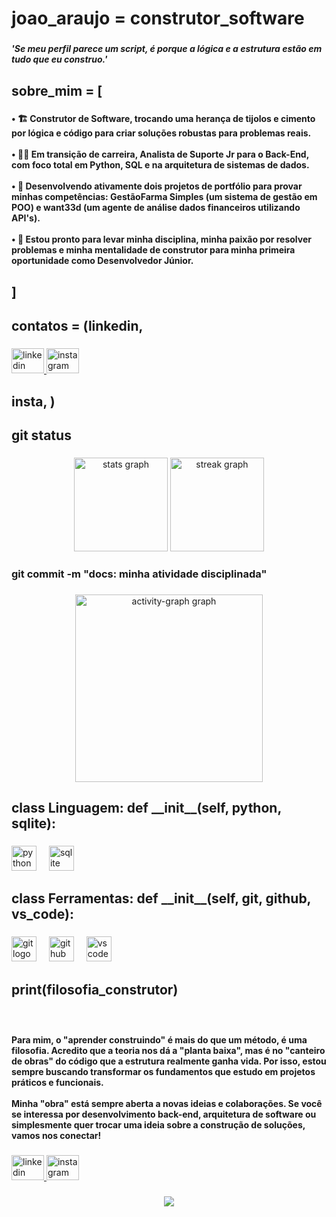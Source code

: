 <h1 align="left">joao_araujo = construtor_software</h1>

###

<h5 align="left">'Se meu perfil parece um script, é porque a lógica e a estrutura estão em tudo que eu construo.'</h5>

###

<h2 align="left">sobre_mim = [</h2>

###

<h4 align="left">• 🏗️ Construtor de Software, trocando uma herança de tijolos e cimento por lógica e código para criar soluções robustas para problemas reais.<br><br>• 👨‍💻 Em transição de carreira, Analista de Suporte Jr para o Back-End, com foco total em Python, SQL e na arquitetura de sistemas de dados.<br><br>• 🚀 Desenvolvendo ativamente dois projetos de portfólio para provar minhas competências: GestãoFarma Simples (um sistema de gestão em POO) e want33d (um agente de análise dados financeiros utilizando API's).<br><br>• 🤝 Estou pronto para levar minha disciplina, minha paixão por resolver problemas e minha mentalidade de construtor para minha primeira oportunidade como Desenvolvedor Júnior.</h4>

###

<h2 align="left">]</h2>

###

<h2 align="left">contatos = (linkedin,</h2>

###

<div align="left">
  <a href="https://www.linkedin.com/in/joaoaraujo-dev/" target="_blank">
    <img src="https://raw.githubusercontent.com/maurodesouza/profile-readme-generator/master/src/assets/icons/social/linkedin/default.svg" width="52" height="40" alt="linkedin logo"  />
  </a>
  <a href="https://www.instagram.com/vt2.1/" target="_blank">
    <img src="https://raw.githubusercontent.com/maurodesouza/profile-readme-generator/master/src/assets/icons/social/instagram/default.svg" width="52" height="40" alt="instagram logo"  />
  </a>
</div>

###

<h2 align="left">insta, )</h2>

###

<h2 align="left">git status</h2>

###

<div align="center">
  <img src="https://github-readme-stats.vercel.app/api?username=jotavitoraraujo&hide_title=false&hide_rank=false&show_icons=true&include_all_commits=true&count_private=true&disable_animations=false&theme=dracula&locale=pt-br&hide_border=false&order=1" height="150" alt="stats graph"  />
  <img src="https://streak-stats.demolab.com?user=jotavitoraraujo&locale=pt-br&mode=weekly&theme=dracula&hide_border=false&border_radius=5&order=3" height="150" alt="streak graph"  />
</div>

###

<h3 align="left">git commit -m "docs: minha atividade disciplinada"</h3>

###

<div align="center">
  <img src="https://github-readme-activity-graph.vercel.app/graph?username=jotavitoraraujo&radius=16&theme=dracula&area=false&order=5&bg_color=282a36&title_color=8be9fd&color=ff6e96&line=8be9fd&point=f8f8f2&custom_title=commits.append(atividade)" height="300" alt="activity-graph graph"  />
</div>

###

<h2 align="left">class Linguagem: def __init__(self, python, sqlite):</h2>

###

<div align="left">
  <img src="https://skillicons.dev/icons?i=py" height="40" alt="python logo"  />
  <img width="12" />
  <img src="https://skillicons.dev/icons?i=sqlite" height="40" alt="sqlite logo"  />
</div>

###

<h2 align="left">class Ferramentas: def __init__(self, git, github, vs_code):</h2>

###

<div align="left">
  <img src="https://skillicons.dev/icons?i=git" height="40" alt="git logo"  />
  <img width="12" />
  <img src="https://skillicons.dev/icons?i=github" height="40" alt="github logo"  />
  <img width="12" />
  <img src="https://skillicons.dev/icons?i=vscode" height="40" alt="vscode logo"  />
</div>

###

<h2 align="left">print(filosofia_construtor)</h2>

###

<br clear="both">

<h4 align="left">Para mim, o "aprender construindo" é mais do que um método, é uma filosofia. Acredito que a teoria nos dá a "planta baixa", mas é no "canteiro de obras" do código que a estrutura realmente ganha vida. Por isso, estou sempre buscando transformar os fundamentos que estudo em projetos práticos e funcionais.<br><br>Minha "obra" está sempre aberta a novas ideias e colaborações. Se você se interessa por desenvolvimento back-end, arquitetura de software ou simplesmente quer trocar uma ideia sobre a construção de soluções, vamos nos conectar!</h4>

###

<div align="left">
  <a href="https://www.linkedin.com/in/joaoaraujo-dev/" target="_blank">
    <img src="https://raw.githubusercontent.com/maurodesouza/profile-readme-generator/master/src/assets/icons/social/linkedin/default.svg" width="52" height="40" alt="linkedin logo"  />
  </a>
  <a href="https://www.instagram.com/vt2.1/" target="_blank">
    <img src="https://raw.githubusercontent.com/maurodesouza/profile-readme-generator/master/src/assets/icons/social/instagram/default.svg" width="52" height="40" alt="instagram logo"  />
  </a>
</div>

###

<div align="center">
  <img src="https://visitor-badge.laobi.icu/badge?page_id=jotavitoraraujo.jotavitoraraujo&"  />
</div>

###
